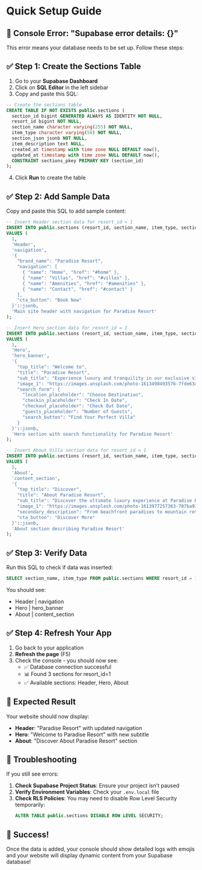 # Quick Setup Guide

## 🚨 Console Error: "Supabase error details: {}"

This error means your database needs to be set up. Follow these steps:

## ✅ Step 1: Create the Sections Table

1. Go to your **Supabase Dashboard**
2. Click on **SQL Editor** in the left sidebar
3. Copy and paste this SQL:

```sql
-- Create the sections table
CREATE TABLE IF NOT EXISTS public.sections (
  section_id bigint GENERATED ALWAYS AS IDENTITY NOT NULL,
  resort_id bigint NOT NULL,
  section_name character varying(255) NOT NULL,
  item_type character varying(50) NOT NULL,
  section_json jsonb NOT NULL,
  item_description text NULL,
  created_at timestamp with time zone NULL DEFAULT now(),
  updated_at timestamp with time zone NULL DEFAULT now(),
  CONSTRAINT sections_pkey PRIMARY KEY (section_id)
);
```

4. Click **Run** to create the table

## ✅ Step 2: Add Sample Data

Copy and paste this SQL to add sample content:

```sql
-- Insert Header section data for resort_id = 1
INSERT INTO public.sections (resort_id, section_name, item_type, section_json, item_description) 
VALUES (
  1, 
  'Header', 
  'navigation',
  '{
    "brand_name": "Paradise Resort",
    "navigation": [
      { "name": "Home", "href": "#home" },
      { "name": "Villas", "href": "#villas" },
      { "name": "Amenities", "href": "#amenities" },
      { "name": "Contact", "href": "#contact" }
    ],
    "cta_button": "Book Now"
  }'::jsonb,
  'Main site header with navigation for Paradise Resort'
);

-- Insert Hero section data for resort_id = 1
INSERT INTO public.sections (resort_id, section_name, item_type, section_json, item_description) 
VALUES (
  1, 
  'Hero', 
  'hero_banner',
  '{
    "top_title": "Welcome to",
    "title": "Paradise Resort",
    "sub_title": "Experience luxury and tranquility in our exclusive villas",
    "image_1": "https://images.unsplash.com/photo-1613490493576-7fde63acd811?ixlib=rb-4.0.3&auto=format&fit=crop&w=2071&q=80",
    "search_form": {
      "location_placeholder": "Choose Destination",
      "checkin_placeholder": "Check In Date",
      "checkout_placeholder": "Check Out Date", 
      "guests_placeholder": "Number of Guests",
      "search_button": "Find Your Perfect Villa"
    }
  }'::jsonb,
  'Hero section with search functionality for Paradise Resort'
);

-- Insert About Villa section data for resort_id = 1
INSERT INTO public.sections (resort_id, section_name, item_type, section_json, item_description) 
VALUES (
  1, 
  'About', 
  'content_section',
  '{
    "top_title": "Discover",
    "title": "About Paradise Resort",
    "sub_title": "Discover the ultimate luxury experience at Paradise Resort. Our carefully curated collection features the worlds most spectacular villas, each offering unparalleled comfort and breathtaking views.",
    "image_1": "https://images.unsplash.com/photo-1613977257363-707ba9348227?ixlib=rb-4.0.3&auto=format&fit=crop&w=2070&q=80",
    "secondary_description": "From beachfront paradises to mountain retreats, we provide extraordinary experiences that exceed expectations. Every property is hand-selected for its unique character and exceptional quality.",
    "cta_button": "Discover More"
  }'::jsonb,
  'About section describing Paradise Resort'
);
```

## ✅ Step 3: Verify Data

Run this SQL to check if data was inserted:

```sql
SELECT section_name, item_type FROM public.sections WHERE resort_id = 1;
```

You should see:
- Header | navigation
- Hero | hero_banner  
- About | content_section

## ✅ Step 4: Refresh Your App

1. Go back to your application
2. **Refresh the page** (F5)
3. Check the console - you should now see:
   - ✅ Database connection successful
   - 📊 Found 3 sections for resort_id=1
   - ✅ Available sections: Header, Hero, About

## 🎯 Expected Result

Your website should now display:
- **Header**: "Paradise Resort" with updated navigation
- **Hero**: "Welcome to Paradise Resort" with new subtitle
- **About**: "Discover About Paradise Resort" section

## 🔧 Troubleshooting

If you still see errors:

1. **Check Supabase Project Status**: Ensure your project isn't paused
2. **Verify Environment Variables**: Check your `.env.local` file
3. **Check RLS Policies**: You may need to disable Row Level Security temporarily:
   ```sql
   ALTER TABLE public.sections DISABLE ROW LEVEL SECURITY;
   ```

## 🎉 Success!

Once the data is added, your console should show detailed logs with emojis and your website will display dynamic content from your Supabase database!